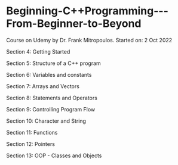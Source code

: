 # Beginning-C++Programming---From-Beginner-to-Beyond

Course on Udemy by Dr. Frank Mitropoulos.
Started on: 2 Oct 2022

Section 4: Getting Started

Section 5: Structure of a C++ program

Section 6: Variables and constants

Section 7: Arrays and Vectors

Section 8: Statements and Operators

Section 9: Controlling Program Flow

Section 10: Character and String

Section 11: Functions

Section 12: Pointers

Section 13: OOP - Classes and Objects

